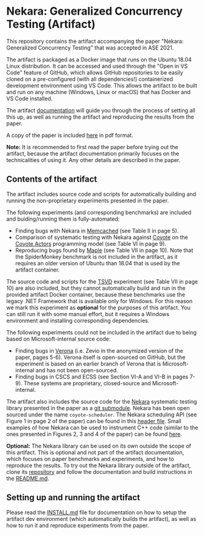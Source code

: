# Nekara: Generalized Concurrency Testing (Artifact)

This repository contains the artifact accompanying the paper "Nekara: Generalized Concurrency
Testing" that was accepted in ASE 2021.

The artifact is packaged as a Docker image that runs on the Ubuntu 18.04 Linux distribution. It can
be accessed and used through the "Open in VS Code" feature of GitHub, which allows GitHub
repositories to be easily cloned on a pre-configured (with all dependencies!) containerized
development environment using VS Code. This allows the artifact to be built and run on any machine
(Windows, Linux or macOS) that has Docker and VS Code installed.

The artifact [documentation](INSTALL.md) will guide you through the process of setting all this up,
as well as running the artifact and reproducing the results from the paper.

A copy of the paper is included [here](paper.pdf) in pdf format.

**Note:** It is recommended to first read the paper before trying out the artifact, because the
artifact documentation primarily focuses on the technicalities of using it. Any other details are
described in the paper. 

## Contents of the artifact

The artifact includes source code and scripts for automatically building and running the
non-proprietary experiments presented in the paper.

The following experiments (and corresponding benchmarks) are included and buiding/running them is
fully-automated:
- Finding bugs with Nekara in [Memcached](https://github.com/memcached/memcached) (see Table II in
  page 5).
- Comparison of systematic testing with Nekara against [Coyote](https://github.com/microsoft/Coyote)
  on the [Coyote Actors](https://microsoft.github.io/coyote/#concepts/actors/overview/) programming
  model (see Table VI in page 9).
- Reproducing bugs found by [Maple](http://web.eecs.umich.edu/~nsatish/papers/OOPSLA-12-Maple.pdf)
  (see Table VII in page 10). Note that the SpiderMonkey benchmark is not included in the artifact,
  as it requires an older version of Ubuntu than 18.04 that is used by the artifact container.

The source code and scripts for the [TSVD](https://github.com/microsoft/TSVD) experiment (see Table
VII in page 10) are also included, but they cannot automatically build and run in the provided
artifact Docker container, because these benchmarks use the legacy .NET Framework that is available
only for Windows. For this reason we mark this experiment as **optional** for the purposes of this
artifact. You can still run it with some manual effort, but it requires a Windows environment and
installing corresponding dependencies.

The following experiments could not be included in the artifact due to being based on
Microsoft-internal source code:
- Finding bugs in [Verona](https://github.com/microsoft/verona) (i.e. Zevio in the anonymized
  version of the paper, pages 5-6). Verona itself is open-sourced on GitHub, but the experiment is
  based on an earlier branch of Verona that is Microsoft-internal and has not been open-sourced.
- Finding bugs in CSCS and ECSS (see Section VI-A and VI-B in pages 7-9). These systems are
  proprietary, closed-source and Microsoft-internal.

The artifact also includes the source code for the
[Nekara](https://github.com/microsoft/coyote-scheduler) systematic testing library presented in the
paper as a [git submodule](Nekara). Nekara has been open sourced under the name `coyote-scheduler`.
The Nekara scheduling API (see Figure 1 in page 2 of the paper) can be found in this [header
file](https://github.com/microsoft/coyote-scheduler/blob/main/include/coyote/scheduler.h). Small
examples of how Nekara can be used to instrument C++ code (similar to the ones presented in Figures
2, 3 and 4 of the paper) can be found
[here](https://github.com/microsoft/coyote-scheduler/tree/main/test/integration).

**Optional:** The Nekara library can be used on its own outside the scope of this artifact. This is
optional and not part of the artifact documentation, which focuses on paper benchmarks and
experiments, and how to reproduce the results. To try out the Nekara library outside of the
artifact, clone its [repository](https://github.com/microsoft/coyote-scheduler) and follow the
documentation and build instructions in the
[README.md](https://github.com/microsoft/coyote-scheduler#readme).

## Setting up and running the artifact

Please read the [INSTALL.md](INSTALL.md) file for documentation on how to setup the artifact dev
environment (which automatically builds the artifact), as well as how to run it and reproduce
experiments from the paper.
